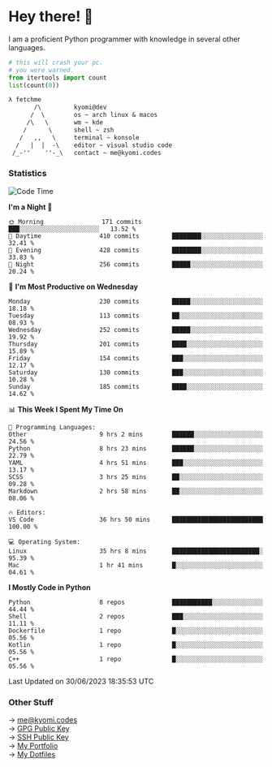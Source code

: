 # Hey there! 👋

I am a proficient Python programmer with knowledge in several other languages.

```py
# this will crash your pc.
# you were warned.
from itertools import count
list(count(0))
```

```txt
λ fetchme
       /\         kyomi@dev
      /  \        os ~ arch linux & macos
     /\   \       wm ~ kde
    /      \      shell ~ zsh
   /   ,,   \     terminal ~ konsole
  /   |  |  -\    editor ~ visual studio code
 /_-''    ''-_\   contact ~ me@kyomi.codes
```

### Statistics
<!--START_SECTION:waka-->
![Code Time](http://img.shields.io/badge/Code%20Time-197%20hrs%2040%20mins-blue)

**I'm a Night 🦉** 

```text
🌞 Morning                171 commits         ███░░░░░░░░░░░░░░░░░░░░░░   13.52 % 
🌆 Daytime                410 commits         ████████░░░░░░░░░░░░░░░░░   32.41 % 
🌃 Evening                428 commits         ████████░░░░░░░░░░░░░░░░░   33.83 % 
🌙 Night                  256 commits         █████░░░░░░░░░░░░░░░░░░░░   20.24 % 
```
📅 **I'm Most Productive on Wednesday** 

```text
Monday                   230 commits         █████░░░░░░░░░░░░░░░░░░░░   18.18 % 
Tuesday                  113 commits         ██░░░░░░░░░░░░░░░░░░░░░░░   08.93 % 
Wednesday                252 commits         █████░░░░░░░░░░░░░░░░░░░░   19.92 % 
Thursday                 201 commits         ████░░░░░░░░░░░░░░░░░░░░░   15.89 % 
Friday                   154 commits         ███░░░░░░░░░░░░░░░░░░░░░░   12.17 % 
Saturday                 130 commits         ███░░░░░░░░░░░░░░░░░░░░░░   10.28 % 
Sunday                   185 commits         ████░░░░░░░░░░░░░░░░░░░░░   14.62 % 
```


📊 **This Week I Spent My Time On** 

```text
💬 Programming Languages: 
Other                    9 hrs 2 mins        ██████░░░░░░░░░░░░░░░░░░░   24.56 % 
Python                   8 hrs 23 mins       ██████░░░░░░░░░░░░░░░░░░░   22.79 % 
YAML                     4 hrs 51 mins       ███░░░░░░░░░░░░░░░░░░░░░░   13.17 % 
SCSS                     3 hrs 25 mins       ██░░░░░░░░░░░░░░░░░░░░░░░   09.28 % 
Markdown                 2 hrs 58 mins       ██░░░░░░░░░░░░░░░░░░░░░░░   08.06 % 

🔥 Editors: 
VS Code                  36 hrs 50 mins      █████████████████████████   100.00 % 

💻 Operating System: 
Linux                    35 hrs 8 mins       ████████████████████████░   95.39 % 
Mac                      1 hr 41 mins        █░░░░░░░░░░░░░░░░░░░░░░░░   04.61 % 
```

**I Mostly Code in Python** 

```text
Python                   8 repos             ███████████░░░░░░░░░░░░░░   44.44 % 
Shell                    2 repos             ███░░░░░░░░░░░░░░░░░░░░░░   11.11 % 
Dockerfile               1 repo              █░░░░░░░░░░░░░░░░░░░░░░░░   05.56 % 
Kotlin                   1 repo              █░░░░░░░░░░░░░░░░░░░░░░░░   05.56 % 
C++                      1 repo              █░░░░░░░░░░░░░░░░░░░░░░░░   05.56 % 
```




 Last Updated on 30/06/2023 18:35:53 UTC
<!--END_SECTION:waka-->

### Other Stuff

→ [me@kyomi.codes](mailto:me@kyomi.codes)\
→ [GPG Public Key](https://github.com/bitterteriyaki.gpg)\
→ [SSH Public Key](https://github.com/bitterteriyaki.keys)\
→ [My Portfolio](https://kyomi.codes)\
→ [My Dotfiles](https://github.com/bitterteriyaki/dotfiles)

